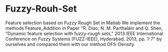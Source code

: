 # Fuzzy-Rouh-Set
Feature selection based on Fuzzy Rough Set in Matlab
We implement the methods Feature_Addition in Paper "R. Diao, N. M. Parthaláin and Q. Shen, "Dynamic feature selection with fuzzy-rough sets," 2013 IEEE International Conference on Fuzzy Systems (FUZZ-IEEE), Hyderabad, 2013, pp. 1-7" by ourselves and compared them with our method OFS-Density.
